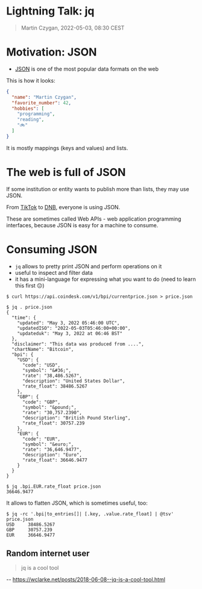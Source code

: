 # Lightning Talk: jq 

> Martin Czygan, 2022-05-03, 08:30 CEST

# Motivation: JSON

* [JSON](https://en.wikipedia.org/wiki/JSON) is one of the most popular data formats on the web

This is how it looks:

```json
{
  "name": "Martin Czygan",
  "favorite_number": 42,
  "hobbies": [
    "programming",
    "reading",
    "🚲"
  ]
}
```

It is mostly mappings (keys and values) and lists. 

# The web is full of JSON

If some institution or entity wants to publish more than lists, they may use JSON.

From [TikTok](https://www.tiktok.com/node/share/discover) to
[DNB](https://hub.culturegraph.org/entityfacts/118540238), everyone is using
JSON.

These are sometimes called Web APIs - web application programming interfaces,
because JSON is easy for a machine to consume.

# Consuming JSON

* `jq` allows to pretty print JSON and perform operations on it
* useful to inspect and filter data
* it has a mini-language for expressing what you want to do (need to learn this first 😔)

```shell
$ curl https://api.coindesk.com/v1/bpi/currentprice.json > price.json

$ jq . price.json
{
  "time": {
    "updated": "May 3, 2022 05:46:00 UTC",
    "updatedISO": "2022-05-03T05:46:00+00:00",
    "updateduk": "May 3, 2022 at 06:46 BST"
  },
  "disclaimer": "This data was produced from ....",
  "chartName": "Bitcoin",
  "bpi": {
    "USD": {
      "code": "USD",
      "symbol": "&#36;",
      "rate": "38,486.5267",
      "description": "United States Dollar",
      "rate_float": 38486.5267
    },
    "GBP": {
      "code": "GBP",
      "symbol": "&pound;",
      "rate": "30,757.2390",
      "description": "British Pound Sterling",
      "rate_float": 30757.239
    },
    "EUR": {
      "code": "EUR",
      "symbol": "&euro;",
      "rate": "36,646.9477",
      "description": "Euro",
      "rate_float": 36646.9477
    }
  }
}

$ jq .bpi.EUR.rate_float price.json
36646.9477
```

It allows to flatten JSON, which is sometimes useful, too:

```shell
$ jq -rc '.bpi|to_entries[]| [.key, .value.rate_float] | @tsv' price.json
USD     38486.5267
GBP     30757.239
EUR     36646.9477
```

## Random internet user

> jq is a cool tool

-- https://wclarke.net/posts/2018-06-08--jq-is-a-cool-tool.html
